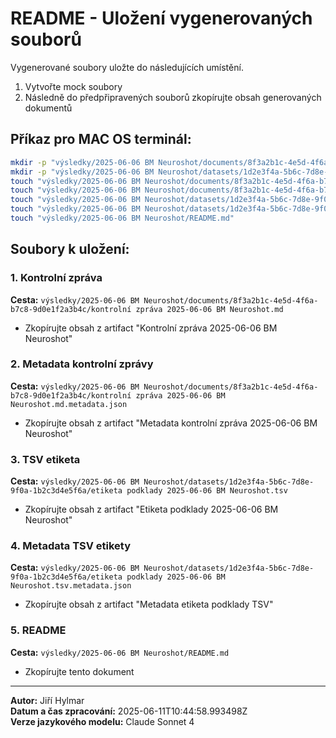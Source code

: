 # README - Uložení vygenerovaných souborů

Vygenerované soubory uložte do následujících umístění.

1. Vytvořte mock soubory
2. Následně do předpřipravených souborů zkopírujte obsah generovaných dokumentů

## Příkaz pro MAC OS terminál:

```bash
mkdir -p "výsledky/2025-06-06 BM Neuroshot/documents/8f3a2b1c-4e5d-4f6a-b7c8-9d0e1f2a3b4c"
mkdir -p "výsledky/2025-06-06 BM Neuroshot/datasets/1d2e3f4a-5b6c-7d8e-9f0a-1b2c3d4e5f6a"
touch "výsledky/2025-06-06 BM Neuroshot/documents/8f3a2b1c-4e5d-4f6a-b7c8-9d0e1f2a3b4c/kontrolní zpráva 2025-06-06 BM Neuroshot.md"
touch "výsledky/2025-06-06 BM Neuroshot/documents/8f3a2b1c-4e5d-4f6a-b7c8-9d0e1f2a3b4c/kontrolní zpráva 2025-06-06 BM Neuroshot.md.metadata.json"
touch "výsledky/2025-06-06 BM Neuroshot/datasets/1d2e3f4a-5b6c-7d8e-9f0a-1b2c3d4e5f6a/etiketa podklady 2025-06-06 BM Neuroshot.tsv"
touch "výsledky/2025-06-06 BM Neuroshot/datasets/1d2e3f4a-5b6c-7d8e-9f0a-1b2c3d4e5f6a/etiketa podklady 2025-06-06 BM Neuroshot.tsv.metadata.json"
touch "výsledky/2025-06-06 BM Neuroshot/README.md"
```

## Soubory k uložení:

### 1. Kontrolní zpráva
**Cesta:** `výsledky/2025-06-06 BM Neuroshot/documents/8f3a2b1c-4e5d-4f6a-b7c8-9d0e1f2a3b4c/kontrolní zpráva 2025-06-06 BM Neuroshot.md`
- Zkopírujte obsah z artifact "Kontrolní zpráva 2025-06-06 BM Neuroshot"

### 2. Metadata kontrolní zprávy
**Cesta:** `výsledky/2025-06-06 BM Neuroshot/documents/8f3a2b1c-4e5d-4f6a-b7c8-9d0e1f2a3b4c/kontrolní zpráva 2025-06-06 BM Neuroshot.md.metadata.json`
- Zkopírujte obsah z artifact "Metadata kontrolní zpráva 2025-06-06 BM Neuroshot"

### 3. TSV etiketa
**Cesta:** `výsledky/2025-06-06 BM Neuroshot/datasets/1d2e3f4a-5b6c-7d8e-9f0a-1b2c3d4e5f6a/etiketa podklady 2025-06-06 BM Neuroshot.tsv`
- Zkopírujte obsah z artifact "Etiketa podklady 2025-06-06 BM Neuroshot"

### 4. Metadata TSV etikety
**Cesta:** `výsledky/2025-06-06 BM Neuroshot/datasets/1d2e3f4a-5b6c-7d8e-9f0a-1b2c3d4e5f6a/etiketa podklady 2025-06-06 BM Neuroshot.tsv.metadata.json`
- Zkopírujte obsah z artifact "Metadata etiketa podklady TSV"

### 5. README
**Cesta:** `výsledky/2025-06-06 BM Neuroshot/README.md`
- Zkopírujte tento dokument

---

**Autor:** Jiří Hylmar  
**Datum a čas zpracování:** 2025-06-11T10:44:58.993498Z  
**Verze jazykového modelu:** Claude Sonnet 4